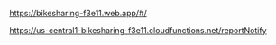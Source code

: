 https://bikesharing-f3e11.web.app/#/

https://us-central1-bikesharing-f3e11.cloudfunctions.net/reportNotify

